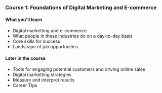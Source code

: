 ### Course 1: Foundations of Digital Marketing and E-commerce

#### What you'll learn

- Digital marketting and e-commerce
- What people in these industries do on a day-to-day basis
- Core skills for success
- Landscape of job opportunities


#### Later in the course

- Tools for engaging potential customers and driving online sales
- Digital marketting strategies
- Measure and interpret results
- Career Tips
